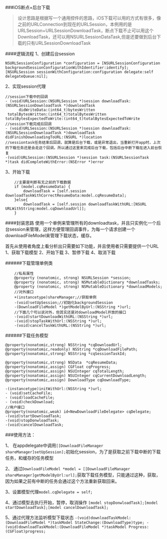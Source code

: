 ###iOS断点+后台下载
> 设计思路是根据写一个通用控件的思路，iOS下载可以用的方式有很多，像之前的URLConnection到现在的URLSession，本例用的是URLSession+URLSessionDownloadTask，断点下载不止可以用这个DownloadTask，还可以用NSURLSessionDataTask,但是还要做到后台下载的只有URLSessionDownloadTask

####逻辑流程
1、创建后台session 

```
NSURLSessionConfiguration *configuration = [NSURLSessionConfiguration backgroundSessionConfigurationWithIdentifier:identify];
[NSURLSession sessionWithConfiguration:configuration delegate:self delegateQueue:nil];
```

2、实现session代理

```
//session下载中的回调
- (void)URLSession:(NSURLSession *)session downloadTask:(NSURLSessionDownloadTask *)downloadTask
      didWriteData:(int64_t)bytesWritten
 totalBytesWritten:(int64_t)totalBytesWritten
totalBytesExpectedToWrite:(int64_t)totalBytesExpectedToWrite
//session下载完成后回调
- (void)URLSession:(NSURLSession *)session downloadTask:(NSURLSessionDownloadTask *)downloadTask
didFinishDownloadingToURL:(NSURL *)location
//sessiontask任务结束后回调，就算是后台下载，或是异常退出，当重新打开app时，上次的下载任务还是会走这个回调，所以通过这里来完成后台下载，包括后台中断下载在进入前台恢复
-(void)URLSession:(NSURLSession *)session task:(NSURLSessionTask *)task didCompleteWithError:(NSError *)error
```

3、开始下载

```
	//主要是判断有无之前的下载数据
	if (model.cqResumeData) {
        downloadTask = [self.session downloadTaskWithCorrectResumeData:model.cqResumeData];
    }else{
        downloadTask = [self.session downloadTaskWithURL:[NSURL URLWithString:model.cqDownloadUrl]];
    }
```




####封装思路
使用一个单例来管理所有的downloadtask，并且只实例化一个后台session来管理，这样方便管理回调事件，为每一个请求创建一个downloadFileModel来管理下载状态，缓存。

首先从使用者角度上看分析出只需要如下功能，并且使用者只需要提供一个URL
1、获取下载模型 2、开始下载 3、暂停下载 4、取消下载

######下载管理单例类

```
	//私有属性
	@property (nonatomic, strong) NSURLSession *session;
	@property (nonatomic, strong) NSMutableDictionary *downloadTasks;
	@property (nonatomic, strong) NSMutableDictionary *downloadModels;
	//对外接口
	+(instancetype)shareManager;//获取单例
	-(void)setUpSession;//初始化backgroundSession
	-(DownloadFileModel *)getModelByUrl:(NSString *)url;
	//下面几个可以说对外，但其实还是对downloadModel开放的接口
	-(void)startDownloadWithURL:(NSString *)url;
	-(void)stopTaskWithUrl:(NSString *)url;
	-(void)cancelTaskWithURL:(NSString *)url;
```

######下载任务模型
```
@property(nonatomic,strong) NSString *cqDownloadUrl;
@property(nonatomic,readonly) NSString *cqDownloadFilePath;
@property(nonatomic,strong) NSString *cqSessionTaskId;

@property(nonatomic,strong) NSData  *cqResumeData;
@property(nonatomic,assign) CGFloat cqProgress;
@property(nonatomic,assign) NSUInteger cqTotalLength;
@property(nonatomic,assign) NSUInteger cqCurrentDownloadLength;
@property(nonatomic,assign) DownloadType cqDownloadType;

-(instancetype)initWithUrl:(NSString *)url;
- (void)setCacheFile;
- (void)loadCacheFile;
- (void)checkDownload;
//用户接口
@property(nonatomic,weak) id<NewDownloadFileDelegate> cqDelegate;
-(void)startDownloadTask;
-(void)stopDonwloadTask;
-(void)cancelDownloadTask;
```

###使用方法：

1、 在appdelegate中调用`[[DownloadFileManager shareManager]setUpSession];`初始化session，为了是获取之前下载中断的下载任务，和缓存的任务模型

2、 通过`DownloadFileModel *model = [[DownloadFileManager shareManager]getModelByUrl:url];`获取下载任务模型，只能通过这种，获取，因为如果之前有中断的任务会通过这个方法重新获取回来。

3、设置模型代理`model.cqDelegate = self;`

4、通过模型去执行开始，暂停，取消操作
`[model stopDonwloadTask];[model startDownloadTask];[model cancelDownloadTask];`

5、通过代理方法监听模型下载状态
`-(void)downloadTaskModel:(DownloadFileModel *)taskModel StateChange:(DownloadType)type;
-(void)downloadTaskModel:(DownloadFileModel *)taskModel Progress:(CGFloat)progress;`

